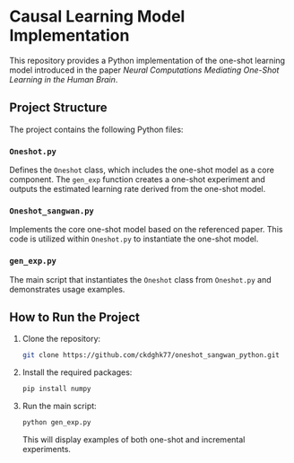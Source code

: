 # Causal Learning Model Implementation

This repository provides a Python implementation of the one-shot learning model introduced in the paper *Neural Computations Mediating One-Shot Learning in the Human Brain*.

## Project Structure

The project contains the following Python files:

### `Oneshot.py`

Defines the `Oneshot` class, which includes the one-shot model as a core component. The `gen_exp` function creates a one-shot experiment and outputs the estimated learning rate derived from the one-shot model.

### `Oneshot_sangwan.py`

Implements the core one-shot model based on the referenced paper. This code is utilized within `Oneshot.py` to instantiate the one-shot model.

### `gen_exp.py`

The main script that instantiates the `Oneshot` class from `Oneshot.py` and demonstrates usage examples.

## How to Run the Project

1. Clone the repository:

    ```bash
    git clone https://github.com/ckdghk77/oneshot_sangwan_python.git
    ```

2. Install the required packages:

    ```bash
    pip install numpy
    ```

3. Run the main script:

    ```bash
    python gen_exp.py
    ```

   This will display examples of both one-shot and incremental experiments.
